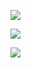 ![](https://youpaiyun.zongqilive.cn/image/20200609163737.png)

![](https://youpaiyun.zongqilive.cn/image/20200609163800.png)



![](https://youpaiyun.zongqilive.cn/image/20200609163846.png)





















































